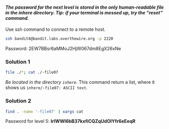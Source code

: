 #### *The password for the next level is stored in the only human-readable file in the **inhere** directory. Tip: if your terminal is messed up, try the “reset” command.*

Use ssh command to connect to a remote host.

```bash
ssh bandit4@bandit.labs.overthewire.org -p 2220
```

Password: 2EW7BBsr6aMMoJ2HjW067dm8EgX26xNe

### Solution 1
```bash
file ./*; cat ./-file07
```
*Be located in the directory `inhere`*. This command return a list, where it shows us `inhere/-file07: ASCII text`.

### Solution 2
```bash
find . -name '-file07' | xargs cat
```

Password for level 5: **lrIWWI6bB37kxfiCQZqUdOIYfr6eEeqR**